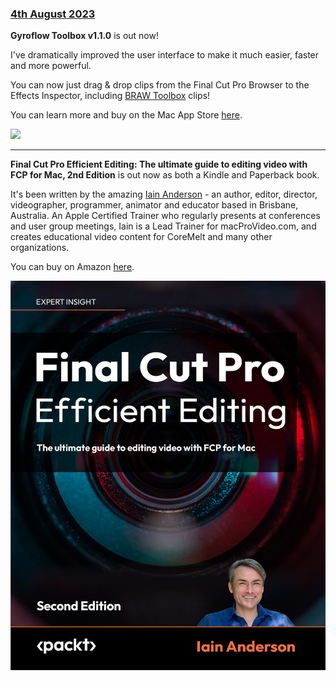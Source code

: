 ### [4th August 2023](/news/20230804)

**Gyroflow Toolbox v1.1.0** is out now!

I've dramatically improved the user interface to make it much easier, faster and more powerful.

You can now just drag & drop clips from the Final Cut Pro Browser to the Effects Inspector, including [BRAW Toolbox](https://brawtoolbox.io) clips!

You can learn more and buy on the Mac App Store [here](https://gyroflowtoolbox.io).

![](/static/gyroflow-toolbox-1-1-0.png)

---

**Final Cut Pro Efficient Editing: The ultimate guide to editing video with FCP for Mac, 2nd Edition** is out now as both a Kindle and Paperback book.

It's been written by the amazing [Iain Anderson](https://iain-anderson.com) - an author, editor, director, videographer, programmer, animator and educator based in Brisbane, Australia. An Apple Certified Trainer who regularly presents at conferences and user group meetings, Iain is a Lead Trainer for macProVideo.com, and creates educational video content for CoreMelt and many other organizations.

You can buy on Amazon [here](https://www.amazon.com/Final-Cut-Pro-Efficient-Editing-ebook/dp/B0C9DCK9X5/).

![](/static/fcp-efficient-editing-2nd-edition.jpeg)